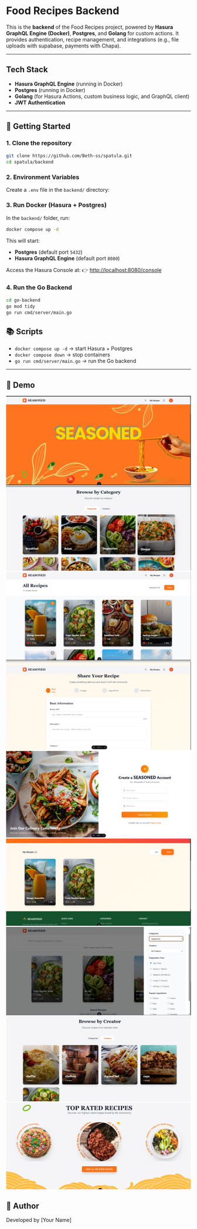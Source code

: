 # Food Recipes Backend

This is the **backend** of the Food Recipes project, powered by **Hasura GraphQL Engine (Docker)**, **Postgres**, and **Golang** for custom actions.
It provides authentication, recipe management, and integrations (e.g., file uploads with supabase, payments with Chapa).

---

##  Tech Stack

* **Hasura GraphQL Engine** (running in Docker)
* **Postgres** (running in Docker)
* **Golang** (for Hasura Actions, custom business logic, and GraphQL client)
* **JWT Authentication**

---

## 🚀 Getting Started

### 1. Clone the repository

```bash
git clone https://github.com/Beth-ss/spatula.git
cd spatula/backend
```

### 2. Environment Variables

Create a `.env` file in the `backend/` directory:



### 3. Run Docker (Hasura + Postgres)

In the `backend/` folder, run:

```bash
docker compose up -d
```

This will start:

* **Postgres** (default port `5432`)
* **Hasura GraphQL Engine** (default port `8080`)

Access the Hasura Console at:
👉 [http://localhost:8080/console](http://localhost:8080/console)

### 4. Run the Go Backend

```bash
cd go-backend
go mod tidy
go run cmd/server/main.go
```



## 📚 Scripts

* `docker compose up -d` → start Hasura + Postgres
* `docker compose down` → stop containers
* `go run cmd/server/main.go` → run the Go backend

---



## 📸 Demo

![App Screenshot](../frontend/assets/images/ss1.png)
![App Screenshot](../frontend/assets/images/ss2.png)
![App Screenshot](../frontend/assets/images/ss3.png)
![App Screenshot](../frontend/assets/images/ss4.png)
![App Screenshot](../frontend/assets/images/ss5.png)
![App Screenshot](../frontend/assets/images/ss6.png)
![App Screenshot](../frontend/assets/images/ss7.png)
![App Screenshot](../frontend/assets/images/ss8.png)
![App Screenshot](../frontend/assets/images/ss9.png)




## 🤝 Author

Developed by [Your Name]
